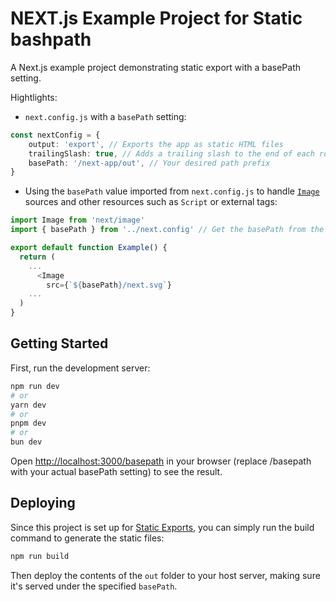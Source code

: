 NEXT.js Example Project for Static bashpath
===================

A Next.js example project demonstrating static export with a basePath setting.

Hightlights:

- `next.config.js` with a `basePath` setting:
```typescript
const nextConfig = {
    output: 'export', // Exports the app as static HTML files
    trailingSlash: true, // Adds a trailing slash to the end of each route (e.g., /about/)
    basePath: '/next-app/out', // Your desired path prefix
}
```

- Using the `basePath` value imported from `next.config.js` to handle [`Image`](https://nextjs.org/docs/app/api-reference/config/next-config-js/basePath#images) sources and other resources such as `Script` or external <link> tags:
```typescript
import Image from 'next/image'
import { basePath } from '../next.config' // Get the basePath from the next config file

export default function Example() {
  return (
    ...
      <Image
        src={`${basePath}/next.svg`}
    ...
  )
}
```

## Getting Started

First, run the development server:

```bash
npm run dev
# or
yarn dev
# or
pnpm dev
# or
bun dev
```

Open [http://localhost:3000/basepath](http://localhost:3000/basepath) in your browser (replace /basepath with your actual basePath setting) to see the result.

## Deploying

Since this project is set up for [Static Exports](https://nextjs.org/docs/app/building-your-application/deploying/static-exports), you can simply run the build command to generate the static files:

```bash
npm run build
```

Then deploy the contents of the `out` folder to your host server, making sure it's served under the specified `basePath`.
